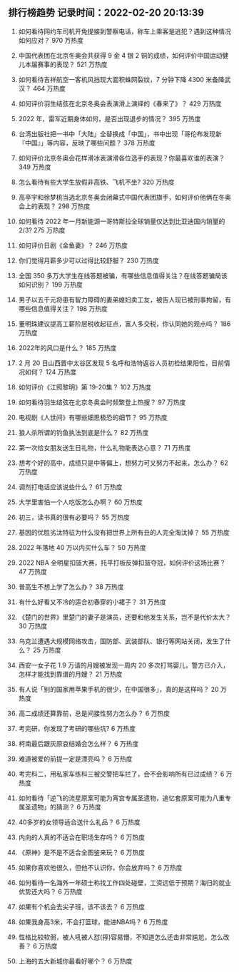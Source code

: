 
## 排行榜趋势 记录时间：2022-02-20 20:13:39
  
  1. 如何看待网约车司机开免提接到警察电话，称车上乘客是逃犯？遇到这种情况如何应对？ 970 万热度
    
  2. 中国代表团在北京冬奥会共获得 9 金 4 银 2 铜的成绩，如何评价中国运动健儿本届赛事的表现？ 521 万热度
    
  3. 如何看待吉祥航空一客机风挡现大面积蛛网裂纹，7 分钟下降 4300 米备降武汉？ 464 万热度
    
  4. 如何评价羽生结弦在北京冬奥会表演滑上演绎的《春来了》？ 429 万热度
    
  5. 2022 年，雷军近期身体如何，是否出现退步的情况？ 395 万热度
    
  6. 台湾出版社把一书中「大陆」全替换成「中国」，书中出现「哥伦布发现新『中国』」等内容，反映了哪些问题？ 378 万热度
    
  7. 如何评价北京冬奥会花样滑冰表演滑各位选手的表现？你最喜欢谁的表演？ 349 万热度
    
  8. 怎么看待有些大学生放假非高铁、飞机不坐? 320 万热度
    
  9. 高亭宇和徐梦桃当选北京冬奥会闭幕式中国代表团旗手，如何评价他俩在冬奥会上的表现？ 298 万热度
    
  10. 如何看待 2022 年一月新能源一哥特斯拉全球销量仅达到比亚迪国内销量的 2/3? 275 万热度
    
  11. 如何评价日剧《金鱼妻》？ 246 万热度
    
  12. 你们觉得月薪多少可以过得比较舒服？ 230 万热度
    
  13. 全国 350 多万大学生在线答题被骗，有哪些信息值得关注？在线答题骗局该如何识别？ 199 万热度
    
  14. 男子以五千元将患有智力障碍的妻弟媳妇卖工友，被告人现已被刑事拘留，有哪些信息值得关注？ 198 万热度
    
  15. 董明珠建议提高工薪阶层税收起征点，富人多交税，你认同她的观点吗？ 186 万热度
    
  16. 2022年的风口是什么？ 185 万热度
    
  17. 2 月 20 日山西晋中太谷区发现 5 名呼和浩特返谷人员初检结果阳性，目前情况如何？ 124 万热度
    
  18. 如何评价《江照黎明》第 19-20集？ 102 万热度
    
  19. 如何看待羽生结弦在北京冬奥会时频繁登上热搜？ 97 万热度
    
  20. 电视剧《人世间》有哪些细思极恐的细节？ 95 万热度
    
  21. 狼人杀所谓的钓鱼执法到底是什么？ 82 万热度
    
  22. 第一次给女朋友送生日礼物，什么礼物能表达心意？ 71 万热度
    
  23. 想考个好的高中，成绩只是中等偏上，想努力可又努力不起来，怎么办？ 62 万热度
    
  24. 调剂打电话应该说些什么？ 61 万热度
    
  25. 大学里害怕一个人吃饭怎么办啊？ 60 万热度
    
  26. 初三，读书真的很有必要吗？ 55 万热度
    
  27. 基因的优胜劣汰特征为什么没有把世界上所有丑的人完全淘汰掉？ 55 万热度
    
  28. 2022 年落地 40 万以内买什么车？ 50 万热度
    
  29. 2022 NBA 全明星扣篮大赛，托平打板反弹扣篮夺冠，如何评价这场比赛？ 47 万热度
    
  30. 普高生不想上学了怎么办？ 38 万热度
    
  31. 有什么好看又不冷的适合初春穿的小裙子？ 31 万热度
    
  32. 《楚门的世界》里楚门的妻子是演员，还要和他发生关系，岂不是代价太大？ 30 万热度
    
  33. 乌克兰遭遇大规模网络攻击，国防部、武装部队、银行等网站关闭，发生了什么？ 25 万热度
    
  34. 西安一女子花 1.9 万请的月嫂被发现一周内 20 多次打骂婴儿，警方已介入，怎样才能找到靠谱的月嫂？ 21 万热度
    
  35. 有人说「别的国家用苹果手机的很少，在中国很多」，真的是这样吗？ 20 万热度
    
  36. 高二成绩还算靠前，总是间接性努力怎么办？ 6 万热度
    
  37. 考完研，你发现了考研的哪些坑? 6 万热度
    
  38. 柯南最后跟灰原哀结婚会怎么样？ 6 万热度
    
  39. 难道被爱的前提一定是漂亮吗？ 6 万热度
    
  40. 考完科二，用私家车练科三被交警把车拦了，会不会影响所有已过成绩？ 6 万热度
    
  41. 如何看待「逆飞的流星原案可能为宵宫专属圣遗物，追忆套原案可能为八重专属圣遗物」的猜测？ 6 万热度
    
  42. 40多岁的女领导适合送什么礼品？ 6 万热度
    
  43. 内向的人真的不适合在职场生存吗？ 6 万热度
    
  44. 《原神》是不是不适合全图鉴来玩？ 6 万热度
    
  45. 如果你喜欢他很久，但他不认识你，你会放弃吗？ 6 万热度
    
  46. 如何看待一名海外一年硕士称找工作四处碰壁，工资远低于预期？海归的就业优势还大吗？ 6 万热度
    
  47. 如果有个机会去尖子班，该不该去？ 6 万热度
    
  48. 如果我身高3米，不会打篮球，能进NBA吗？ 6 万热度
    
  49. 性格比较软弱，被人吼被人怼(㨃)容易懵，不知道怎么还击非常尴尬，怎么改善？ 6 万热度
    
  50. 上海的五大新城你最看好哪个？ 6 万热度
    